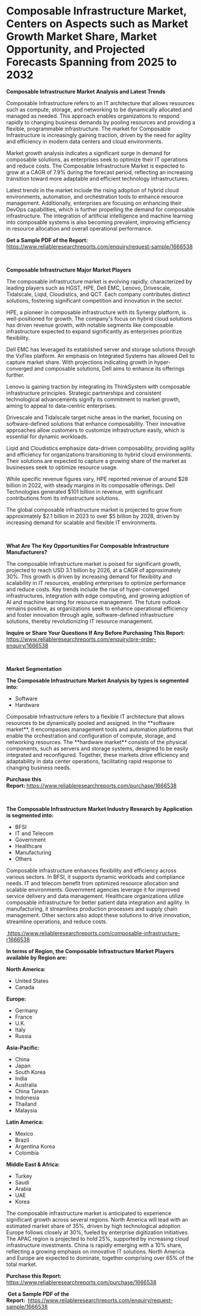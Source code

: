 <p><h1>Composable Infrastructure Market, Centers on Aspects such as Market Growth Market Share, Market Opportunity, and Projected Forecasts Spanning from 2025 to 2032</h1></p><p><strong>Composable Infrastructure Market Analysis and Latest Trends</strong></p>
<p><p>Composable Infrastructure refers to an IT architecture that allows resources such as compute, storage, and networking to be dynamically allocated and managed as needed. This approach enables organizations to respond rapidly to changing business demands by pooling resources and providing a flexible, programmable infrastructure. The market for Composable Infrastructure is increasingly gaining traction, driven by the need for agility and efficiency in modern data centers and cloud environments.</p><p>Market growth analysis indicates a significant surge in demand for composable solutions, as enterprises seek to optimize their IT operations and reduce costs. The Composable Infrastructure Market is expected to grow at a CAGR of 7.9% during the forecast period, reflecting an increasing transition toward more adaptable and efficient technology infrastructures. </p><p>Latest trends in the market include the rising adoption of hybrid cloud environments, automation, and orchestration tools to enhance resource management. Additionally, enterprises are focusing on enhancing their DevOps capabilities, which is further propelling the demand for composable infrastructure. The integration of artificial intelligence and machine learning into composable systems is also becoming prevalent, improving efficiency in resource allocation and overall operational performance.</p></p>
<p><strong>Get a Sample PDF of the Report:&nbsp;</strong> <a href="https://www.reliableresearchreports.com/enquiry/request-sample/1666538?utm_campaign=2298&utm_medium=2&utm_source=Github&utm_content=ia&utm_term=16042025&utm_id=composable-infrastructure">https://www.reliableresearchreports.com/enquiry/request-sample/1666538</a></p>
<p>&nbsp;</p>
<p><strong>Composable Infrastructure Major Market Players</strong></p>
<p><p>The composable infrastructure market is evolving rapidly, characterized by leading players such as HGST, HPE, Dell EMC, Lenovo, Drivescale, Tidalscale, Liqid, Cloudistics, and QCT. Each company contributes distinct solutions, fostering significant competition and innovation in the sector.</p><p>HPE, a pioneer in composable infrastructure with its Synergy platform, is well-positioned for growth. The company's focus on hybrid cloud solutions has driven revenue growth, with notable segments like composable infrastructure expected to expand significantly as enterprises prioritize flexibility.</p><p>Dell EMC has leveraged its established server and storage solutions through the VxFlex platform. An emphasis on Integrated Systems has allowed Dell to capture market share. With projections indicating growth in hyper-converged and composable solutions, Dell aims to enhance its offerings further.</p><p>Lenovo is gaining traction by integrating its ThinkSystem with composable infrastructure principles. Strategic partnerships and consistent technological advancements signify its commitment to market growth, aiming to appeal to data-centric enterprises.</p><p>Drivescale and Tidalscale target niche areas in the market, focusing on software-defined solutions that enhance composability. Their innovative approaches allow customers to customize infrastructure easily, which is essential for dynamic workloads.</p><p>Liqid and Cloudistics emphasize data-driven composability, providing agility and efficiency for organizations transitioning to hybrid cloud environments. Their solutions are expected to capture a growing share of the market as businesses seek to optimize resource usage.</p><p>While specific revenue figures vary, HPE reported revenue of around $28 billion in 2022, with steady margins in its composable offerings. Dell Technologies generated $101 billion in revenue, with significant contributions from its infrastructure solutions.</p><p>The global composable infrastructure market is projected to grow from approximately $2.1 billion in 2023 to over $5 billion by 2028, driven by increasing demand for scalable and flexible IT environments.</p></p>
<p>&nbsp;</p>
<p><strong>What Are The Key Opportunities For Composable Infrastructure Manufacturers?</strong></p>
<p><p>The composable infrastructure market is poised for significant growth, projected to reach USD 3.1 billion by 2026, at a CAGR of approximately 30%. This growth is driven by increasing demand for flexibility and scalability in IT resources, enabling enterprises to optimize performance and reduce costs. Key trends include the rise of hyper-converged infrastructures, integration with edge computing, and growing adoption of AI and machine learning for resource management. The future outlook remains positive, as organizations seek to enhance operational efficiency and foster innovation through agile, software-defined infrastructure solutions, thereby revolutionizing IT resource management.</p></p>
<p><strong>Inquire or Share Your Questions If Any Before Purchasing This Report:</strong> <a href="https://www.reliableresearchreports.com/enquiry/pre-order-enquiry/1666538?utm_campaign=2298&utm_medium=2&utm_source=Github&utm_content=ia&utm_term=16042025&utm_id=composable-infrastructure">https://www.reliableresearchreports.com/enquiry/pre-order-enquiry/1666538</a></p>
<p>&nbsp;</p>
<p><strong>Market Segmentation</strong></p>
<p><strong>The Composable Infrastructure Market Analysis by types is segmented into:</strong></p>
<p><ul><li>Software</li><li>Hardware</li></ul></p>
<p><p>Composable Infrastructure refers to a flexible IT architecture that allows resources to be dynamically pooled and assigned. In the **software market**, it encompasses management tools and automation platforms that enable the orchestration and configuration of compute, storage, and networking resources. The **hardware market** consists of the physical components, such as servers and storage systems, designed to be easily integrated and reconfigured. Together, these markets drive efficiency and adaptability in data center operations, facilitating rapid response to changing business needs.</p></p>
<p><strong>Purchase this Report:&nbsp;</strong><a href="https://www.reliableresearchreports.com/purchase/1666538?utm_campaign=2298&utm_medium=2&utm_source=Github&utm_content=ia&utm_term=16042025&utm_id=composable-infrastructure">https://www.reliableresearchreports.com/purchase/1666538</a></p>
<p>&nbsp;</p>
<p><strong>The Composable Infrastructure Market Industry Research by Application is segmented into:</strong></p>
<p><ul><li>BFSI</li><li>IT and Telecom</li><li>Government</li><li>Healthcare</li><li>Manufacturing</li><li>Others</li></ul></p>
<p><p>Composable infrastructure enhances flexibility and efficiency across various sectors. In BFSI, it supports dynamic workloads and compliance needs. IT and telecom benefit from optimized resource allocation and scalable environments. Government agencies leverage it for improved service delivery and data management. Healthcare organizations utilize composable infrastructure for better patient data integration and agility. In manufacturing, it streamlines production processes and supply chain management. Other sectors also adopt these solutions to drive innovation, streamline operations, and reduce costs.</p></p>
<p><a href="https://www.reliableresearchreports.com/composable-infrastructure-r1666538?utm_campaign=2298&utm_medium=2&utm_source=Github&utm_content=ia&utm_term=16042025&utm_id=composable-infrastructure">&nbsp;https://www.reliableresearchreports.com/composable-infrastructure-r1666538</a></p>
<p><strong>In terms of Region, the Composable Infrastructure Market Players available by Region are:</strong></p>
<p>
    <p> <strong> North America: </strong>
        <ul>
            <li>United States</li>
            <li>Canada</li>
        </ul>
        </p> 
    <p> <strong> Europe: </strong>
        <ul>
            <li>Germany</li>
            <li>France</li>
            <li>U.K.</li>
            <li>Italy</li>
            <li>Russia</li>
        </ul>
        </p> 
    <p> <strong> Asia-Pacific: </strong>
        <ul>
            <li>China</li>
            <li>Japan</li>
            <li>South Korea</li>
            <li>India</li>
            <li>Australia</li>
            <li>China Taiwan</li>
            <li>Indonesia</li>
            <li>Thailand</li>
            <li>Malaysia</li>
        </ul>
        </p> 
    <p> <strong> Latin America: </strong>
        <ul>
            <li>Mexico</li>
            <li>Brazil</li>
            <li>Argentina Korea</li>
            <li>Colombia</li>
        </ul>
        </p> 
    <p> <strong> Middle East & Africa: </strong>
        <ul>
            <li>Turkey</li>
            <li>Saudi</li>
            <li>Arabia</li>
            <li>UAE</li>
            <li>Korea</li>
        </ul>
    </p>
    </p>
<p><p>The composable infrastructure market is anticipated to experience significant growth across several regions. North America will lead with an estimated market share of 35%, driven by high technological adoption. Europe follows closely at 30%, fueled by enterprise digitization initiatives. The APAC region is projected to hold 25%, supported by increasing cloud infrastructure investments. China is rapidly emerging with a 10% share, reflecting a growing emphasis on innovative IT solutions. North America and Europe are expected to dominate, together comprising over 65% of the total market.</p></p>
<p><strong>Purchase this Report: </strong><a href="https://www.reliableresearchreports.com/purchase/1666538?utm_campaign=2298&utm_medium=2&utm_source=Github&utm_content=ia&utm_term=16042025&utm_id=composable-infrastructure">https://www.reliableresearchreports.com/purchase/1666538</a></p>
<p>&nbsp;<strong>Get a Sample PDF of the Report:&nbsp;&nbsp;</strong><a href="https://www.reliableresearchreports.com/enquiry/request-sample/1666538?utm_campaign=2298&utm_medium=2&utm_source=Github&utm_content=ia&utm_term=16042025&utm_id=composable-infrastructure">https://www.reliableresearchreports.com/enquiry/request-sample/1666538</a></p>
<p><strong></strong></p>
<p><p></p><p></p><p></p></p>
